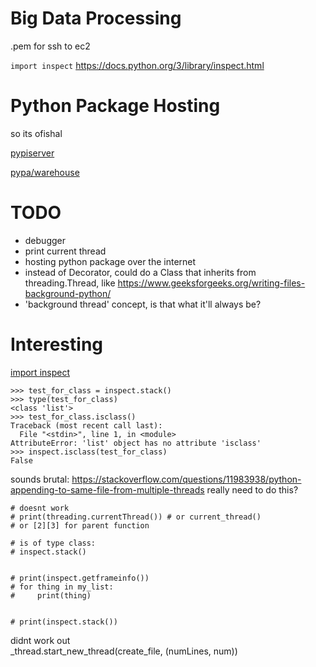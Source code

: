 # Big Data Processing
.pem for ssh to ec2

`import inspect` https://docs.python.org/3/library/inspect.html



# Python Package Hosting
so its ofishal

[pypiserver](https://www.linode.com/docs/applications/project-management/how-to-create-a-private-python-package-repository/)

[pypa/warehouse](https://github.com/pypa/warehouse)


# TODO
- debugger
- print current thread
- hosting python package over the internet
- instead of Decorator, could do a Class that inherits from threading.Thread, like https://www.geeksforgeeks.org/writing-files-background-python/
- 'background thread' concept, is that what it'll always be?

# Interesting
[import inspect](https://docs.python.org/3/library/inspect.html)
```
>>> test_for_class = inspect.stack()
>>> type(test_for_class)
<class 'list'>
>>> test_for_class.isclass()
Traceback (most recent call last):
  File "<stdin>", line 1, in <module>
AttributeError: 'list' object has no attribute 'isclass'
>>> inspect.isclass(test_for_class)
False
```

sounds brutal:
https://stackoverflow.com/questions/11983938/python-appending-to-same-file-from-multiple-threads really need to do this?




```
# doesnt work
# print(threading.currentThread()) # or current_thread()
# or [2][3] for parent function

# is of type class:
# inspect.stack()


# print(inspect.getframeinfo())
# for thing in my_list:
#     print(thing)


# print(inspect.stack()) 
```


didnt work out  
_thread.start_new_thread(create_file, (numLines, num))